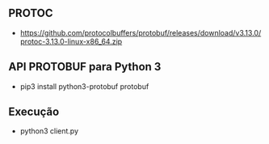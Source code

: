 ## PROTOC
- https://github.com/protocolbuffers/protobuf/releases/download/v3.13.0/protoc-3.13.0-linux-x86_64.zip

## API PROTOBUF para Python 3
- pip3 install python3-protobuf protobuf

## Execução
- python3 client.py
